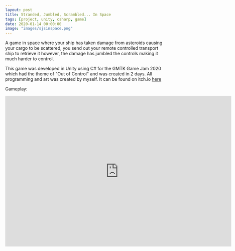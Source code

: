 ```yaml
---
layout: post
title: Stranded, Jumbled, Scrambled... In Space
tags: [project, unity, csharp, game]
date: 2020-01-14 00:00:00
image: "images/sjsinspace.png"
---
```


A game in space where your ship has taken damage from asteroids causing your cargo to be scattered, you send out your remote controlled transport ship to retrieve it however, the damage has jumbled the controls making it much harder to control.

This game was developed in Unity using C# for the GMTK Game Jam 2020 which had the theme of "Out of Control" and was created in 2 days. All programming and art was created by myself.
It can be found on itch.io [here](https://tobywishart.itch.io/sjs-in-space)

Gameplay:
<iframe width="720" height="480" src="https://www.youtube.com/embed/LOySJFEL6Hw" frameborder="0" allow="accelerometer; autoplay; encrypted-media; gyroscope; picture-in-picture" allowfullscreen>&nbsp</iframe>